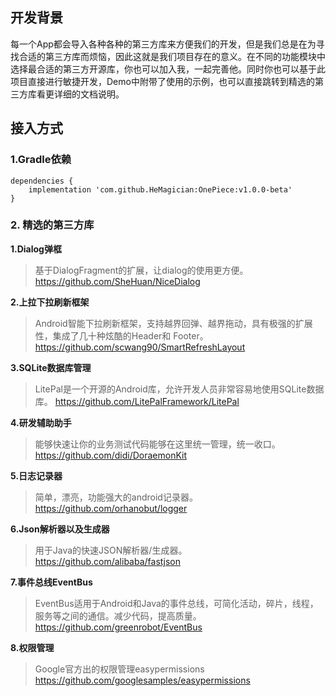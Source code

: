 ## 开发背景
每一个App都会导入各种各种的第三方库来方便我们的开发，但是我们总是在为寻找合适的第三方库而烦恼，因此这就是我们项目存在的意义。在不同的功能模块中选择最合适的第三方开源库，你也可以加入我，一起完善他。同时你也可以基于此项目直接进行敏捷开发，Demo中附带了使用的示例，也可以直接跳转到精选的第三方库看更详细的文档说明。

## 接入方式

### 1.Gradle依赖

```
dependencies {
    implementation 'com.github.HeMagician:OnePiece:v1.0.0-beta'
}
```

### 2. 精选的第三方库

**1.Dialog弹框**

> 基于DialogFragment的扩展，让dialog的使用更方便。
> https://github.com/SheHuan/NiceDialog

**2.上拉下拉刷新框架**

> Android智能下拉刷新框架，支持越界回弹、越界拖动，具有极强的扩展性，集成了几十种炫酷的Header和 Footer。
> https://github.com/scwang90/SmartRefreshLayout

**3.SQLite数据库管理**

> LitePal是一个开源的Android库，允许开发人员非常容易地使用SQLite数据库。
> https://github.com/LitePalFramework/LitePal

**4.研发辅助助手**

> 能够快速让你的业务测试代码能够在这里统一管理，统一收口。
> https://github.com/didi/DoraemonKit

**5.日志记录器**

> 简单，漂亮，功能强大的android记录器。
> https://github.com/orhanobut/logger

**6.Json解析器以及生成器**

> 用于Java的快速JSON解析器/生成器。
> https://github.com/alibaba/fastjson

**7.事件总线EventBus**

> EventBus适用于Android和Java的事件总线，可简化活动，碎片，线程，服务等之间的通信。减少代码，提高质量。
> https://github.com/greenrobot/EventBus

**8.权限管理**

> Google官方出的权限管理easypermissions
> https://github.com/googlesamples/easypermissions

